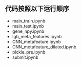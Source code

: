 ## 代码按照以下运行顺序
* main_train.ipynb
* main_test.ipynb
* gene_npy.ipynb
* lgb_meta_features.ipynb
* CNN_metafeature.ipynb
* CNN_metafeature_dilated.ipynb
* pickle_pre.ipynb
* submit.ipynb
